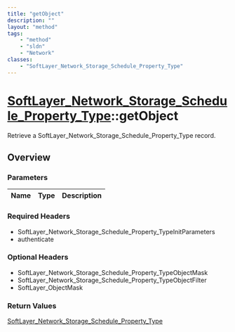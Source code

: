 ```yaml
---
title: "getObject"
description: ""
layout: "method"
tags:
    - "method"
    - "sldn"
    - "Network"
classes:
    - "SoftLayer_Network_Storage_Schedule_Property_Type"
---
```

# [SoftLayer_Network_Storage_Schedule_Property_Type](/reference/services/SoftLayer_Network_Storage_Schedule_Property_Type)::getObject

Retrieve a SoftLayer_Network_Storage_Schedule_Property_Type record.


## Overview 


### Parameters 
|Name | Type | Description |
| --- | --- | --- |


### Required Headers
* SoftLayer_Network_Storage_Schedule_Property_TypeInitParameters
* authenticate

### Optional Headers
* SoftLayer_Network_Storage_Schedule_Property_TypeObjectMask
* SoftLayer_Network_Storage_Schedule_Property_TypeObjectFilter
* SoftLayer_ObjectMask

### Return Values
<a href='/reference/datatypes/SoftLayer_Network_Storage_Schedule_Property_Type'>SoftLayer_Network_Storage_Schedule_Property_Type </a>

